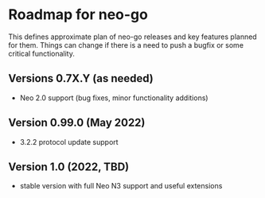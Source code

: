 # Roadmap for neo-go

This defines approximate plan of neo-go releases and key features planned for
them. Things can change if there is a need to push a bugfix or some critical
functionality.

## Versions 0.7X.Y (as needed)
* Neo 2.0 support (bug fixes, minor functionality additions)

## Version 0.99.0 (May 2022)
* 3.2.2 protocol update support

## Version 1.0 (2022, TBD)
* stable version with full Neo N3 support and useful extensions
